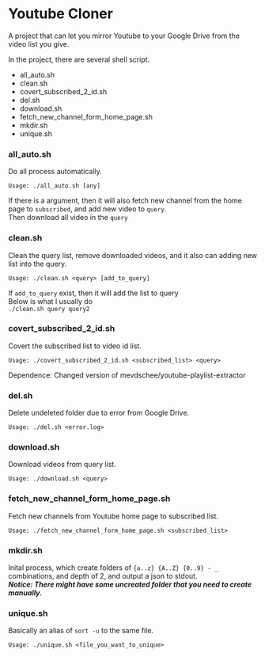 # Youtube Cloner
A project that can let you mirror Youtube to your Google Drive from the video list you give.

In the project, there are several shell script.
- all_auto.sh
- clean.sh
- covert_subscribed_2_id.sh
- del.sh
- download.sh
- fetch_new_channel_form_home_page.sh
- mkdir.sh
- unique.sh

### all_auto.sh
Do all process automatically.  
```
Usage: ./all_auto.sh [any]
```  
If there is a argument, then it will also fetch new channel from the home page to `subscribed`, and add new video to `query`.  
Then download all video in the `query`

### clean.sh
Clean the query list, remove downloaded videos, and it also can adding new list into the query.  
```
Usage: ./clean.sh <query> [add_to_query]
```
If `add_to_query` exist, then it will add the list to query  
Below is what I usually do  
`./clean.sh query query2`

### covert_subscribed_2_id.sh
Covert the subscribed list to video id list.  
```
Usage: ./covert_subscribed_2_id.sh <subscribed_list> <query>
```
Dependence: Changed version of mevdschee/youtube-playlist-extractor

### del.sh
Delete undeleted folder due to error from Google Drive.  
```
Usage: ./del.sh <error.log>
```

### download.sh
Download videos from query list.  
```
Usage: ./download.sh <query>
```

### fetch_new_channel_form_home_page.sh
Fetch new channels from Youtube home page to subscribed list.  
```
Usage: ./fetch_new_channel_form_home_page.sh <subscribed_list>
```

### mkdir.sh
Inital process, which create folders of `{a..z} {A..Z} {0..9} - _` combinations, and depth of 2, and output a json to stdout.  
_**Notice: There might have some uncreated folder that you need to create manually.**_

### unique.sh
Basically an alias of `sort -u` to the same file.  
```
Usage: ./unique.sh <file_you_want_to_unique>
```
